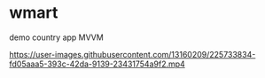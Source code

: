 # wmart
demo country app MVVM


https://user-images.githubusercontent.com/13160209/225733834-fd05aaa5-393c-42da-9139-23431754a9f2.mp4

